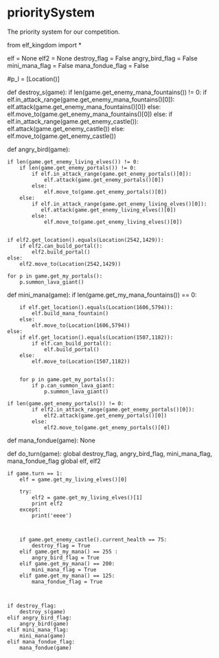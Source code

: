 # prioritySystem
The priority system for our competition.

from elf_kingdom import *

elf = None
elf2 = None
destroy_flag = False
angry_bird_flag = False
mini_mana_flag = False
mana_fondue_flag = False

#p_l = [Location()]


def destroy_s(game):
    if len(game.get_enemy_mana_fountains()) != 0:
        if elf.in_attack_range(game.get_enemy_mana_fountains()[0]):
            elf.attack(game.get_enemy_mana_fountains()[0])
        else:
            elf.move_to(game.get_enemy_mana_fountains()[0])
    else:
        if elf.in_attack_range(game.get_enemy_castle()):
            elf.attack(game.get_enemy_castle())
        else:
            elf.move_to(game.get_enemy_castle())
            
def angry_bird(game):
    
    if len(game.get_enemy_living_elves()) != 0:
        if len(game.get_enemy_portals()) != 0:
            if elf.in_attack_range(game.get_enemy_portals()[0]):
                elf.attack(game.get_enemy_portals()[0])
            else:
                elf.move_to(game.get_enemy_portals()[0])
        else:
            if elf.in_attack_range(game.get_enemy_living_elves()[0]):
               elf.attack(game.get_enemy_living_elves()[0])
            else:
                elf.move_to(game.get_enemy_living_elves()[0])
                
        
    if elf2.get_location().equals(Location(2542,1429)):
        if elf2.can_build_portal():
            elf2.build_portal()
    else:
        elf2.move_to(Location(2542,1429))
        
    for p in game.get_my_portals():
        p.summon_lava_giant()

def mini_mana(game):
    if len(game.get_my_mana_fountains()) == 0:
        
        if elf.get_location().equals(Location(1606,5794)):
            elf.build_mana_fountain()
        else:
            elf.move_to(Location(1606,5794))
    else:
        if elf.get_location().equals(Location(1507,1182)):
            if elf.can_build_portal():
                elf.build_portal()
        else:
            elf.move_to(Location(1507,1182))
            
        
        for p in game.get_my_portals():
            if p.can_summon_lava_giant:
                p.summon_lava_giant()
                
    if len(game.get_enemy_portals()) != 0:
            if elf2.in_attack_range(game.get_enemy_portals()[0]):
                elf2.attack(game.get_enemy_portals()[0])
            else:
                elf2.move_to(game.get_enemy_portals()[0])
        
def mana_fondue(game):
    None

def do_turn(game):
    global destroy_flag, angry_bird_flag, mini_mana_flag, mana_fondue_flag
    global elf, elf2
    
    if game.turn == 1:
        elf = game.get_my_living_elves()[0]
        
        try:
            elf2 = game.get_my_living_elves()[1]
            print elf2
        except:
            print('eeee')
            
            
            
        if game.get_enemy_castle().current_health == 75:
            destroy_flag = True
        elif game.get_my_mana() == 255 :
            angry_bird_flag = True
        elif game.get_my_mana() == 200:
            mini_mana_flag = True
        elif game.get_my_mana() == 125:
            mana_fondue_flag = True
    
    
    
    if destroy_flag:
        destroy_s(game)
    elif angry_bird_flag:
        angry_bird(game)
    elif mini_mana_flag:
        mini_mana(game)
    elif mana_fondue_flag:
        mana_fondue(game)
    
        
        
        
        
    
